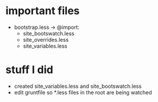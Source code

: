 # important files
* bootstrap.less -> @import:
	* site_bootswatch.less
	* site_overrides.less
	* site_variables.less

# stuff I did
* created site_variables.less and site_bootswatch.less
* edit gruntfile so *.less files in the root are being watched

